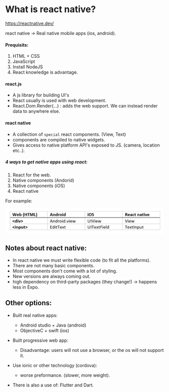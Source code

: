 # What is react native?

https://reactnative.dev/

react native -> Real native mobile apps (ios, android).

#### Prequisits:

1. HTML + CSS
2. JavaScript
3. Install NodeJS
4. React knowledge is advantage.

#### react.js

- A js library for building UI's
- React usually is used with web development.
- React.Dom.Render(...) : adds the web support. We can instead render data to anywhere else.

#### react native

- A collection of `special` react components. (View, Text)
- components are compiled to native widgets.
- Gives access to native platform API's exposed to JS. (camera, location etc..).

##### 4 ways to get native apps using react:

1. React for the web.
2. Native components (Andorid)
3. Native components (iOS)
4. React native

For example:

<img src="IMG/1.PNG">

## Notes about react native:

- In react native we must write flexible code (to fit all the platforms).
- There are not many basic components.
- Most components don't come with a lot of styling.
- New versions are always coming out.
- high dependency on third-party packages (they change!) -> happens less in Expo.

## Other options:

- Built real native apps:

  - Android studio + Java (android)
  - ObjectiveC + swift (ios)

- Built progressive web app:

  - Disadvantage: users will not use a browser, or the os will not support it.

- Use ionic or other technology (cordova):
  - worse preformance. (slower, more weight).

* There is also a use of: Flutter and Dart.
